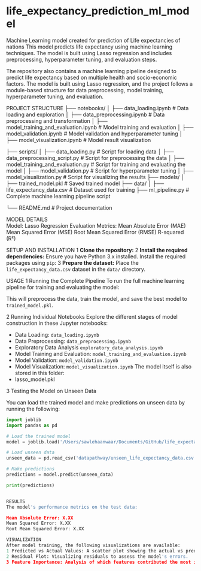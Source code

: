 # life_expectancy_prediction_ml_model
Machine Learning model created for prediction    of Life expectancies of nations
This model predicts life expectancy using machine learning techniques. The model is built using Lasso regression and includes preprocessing, hyperparameter tuning, and evaluation steps.

The repository also contains a machine learning pipeline designed to predict life expectancy based on multiple health and socio-economic factors. The model is built using Lasso regression, and the project follows a module-based structure for data preprocessing, model training, hyperparameter tuning, and evaluation.

PROJECT STRUCTURE
├── notebooks/ │ 
    ├── data_loading.ipynb # Data loading and exploration │ 
    ├── data_preprocessing.ipynb # Data preprocessing and transformation │ 
    ├── model_training_and_evaluation.ipynb # Model training and evaluation │ 
    ├── model_validation.ipynb # Model validation and hyperparameter tuning │ 
    ├── model_visualization.ipynb # Model result visualization 
    
├── scripts/ │ 
    ├── data_loading.py # Script for loading data │ 
    ├── data_preprocessing_script.py # Script for preprocessing the data │ 
    ├── model_training_and_evaluation.py # Script for training and evaluating the model │ 
    ├── model_validation.py # Script for hyperparameter tuning │ 
    ├── model_visualization.py # Script for visualizing the results ├── models/ │ 
    ├── trained_model.pkl # Saved trained model ├── data/ │ 
    ├── life_expectancy_data.csv # Dataset used for training 
    ├── ml_pipeline.py # Complete machine learning pipeline script 
    
└── README.md # Project documentation

MODEL DETAILS   
Model: Lasso Regression
Evaluation Metrics:
Mean Absolute Error (MAE)
Mean Squared Error (MSE)
Root Mean Squared Error (RMSE)
R-squared (R²)

SETUP AND INSTALLATION
1 **Clone the repository:**
2 **Install the required dependencies:**
Ensure you have Python 3.x installed. Install the required packages using `pip`:
3 **Prepare the dataset:**
Place the `life_expectancy_data.csv` dataset in the `data/` directory.

USAGE
1 Running the Complete Pipeline
To run the full machine learning pipeline for training and evaluating the model:

This will preprocess the data, train the model, and save the best model to `trained_model.pkl`.

2 Running Individual Notebooks
Explore the different stages of model construction in these Jupyter notebooks:
- Data Loading: `data_loading.ipynb`
- Data Preprocessing: `data_preprocessing.ipynb`
- Exploratory Data Analysis `exploratory_data_analysis.ipynb`
- Model Training and Evaluation: `model_training_and_evaluation.ipynb`
- Model Validation: `model_validation.ipynb`
- Model Visualization: `model_visualization.ipynb`
The model itself is also stored in this folder:
- lasso_model.pkl

3 Testing the Model on Unseen Data

You can load the trained model and make predictions on unseen data by running the following:

```python
import joblib
import pandas as pd

# Load the trained model
model = joblib.load('/Users/sawlehaanwaar/Documents/GitHub/life_expectancy_prediction_ml_model/notebooks/lasso_model.pkl')

# Load unseen data
unseen_data = pd.read_csv('datapathway/unseen_life_expectancy_data.csv')

# Make predictions
predictions = model.predict(unseen_data)

print(predictions)


RESULTS 
The model's performance metrics on the test data:

Mean Absolute Error: X.XX
Mean Squared Error: X.XX
Root Mean Squared Error: X.XX

VISUALIZATION
After model training, the following visualizations are available:
1 Predicted vs Actual Values: A scatter plot showing the actual vs predicted life expectancy.
2 Residual Plot: Visualizing residuals to assess the model's errors.
3 Feature Importance: Analysis of which features contributed the most in the Lasso model.

